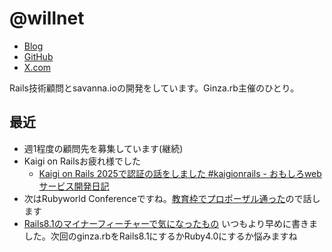 # @willnet

- [Blog](https://blog.willnet.in/)
- [GitHub](https://github.com/willnet)
- [X.com](https://x.com/netwillnet)

Rails技術顧問とsavanna.ioの開発をしています。Ginza.rb主催のひとり。

## 最近

- 週1程度の顧問先を募集しています(継続)
- Kaigi on Railsお疲れ様でした
  - [Kaigi on Rails 2025で認証の話をしました #kaigionrails - おもしろwebサービス開発日記](https://blog.willnet.in/entry/2025/10/19/172659)
- 次はRubyworld Conferenceですね。[教育枠でプロポーザル通った](https://2025.rubyworld-conf.org/ja/program/day2/)ので話します
- [Rails8.1のマイナーフィーチャーで気になったもの](https://gist.github.com/willnet/35b34f5f937683e69c62fd74c250a4a8) いつもより早めに書きました。次回のginza.rbをRails8.1にするかRuby4.0にするか悩みますね